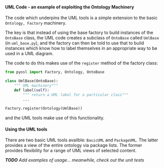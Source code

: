 #### UML Code - an example of exploiting the Ontology Machinery

The code which underpins the UML tools is a simple extension to the basic `Ontology, Factory` machinery.

The key is that instead of using the base factory to build instances of the `OntoBase` class, the UML code creates a subclass of `OntoBase`  called `UmlBase` (in `uml_base.py`), and the factory  can then be told to use that to build instances which know how to label themselves in an appropriate way to be used in a UML diagram.

The code to do this makes use of the `register` method of the factory class:

```python
from pyosl import Factory, Ontology, OntoBase

class UmlBase(OntoBase):
    """ UML machinery"""
    def label(self):
        """ return a UML label for a particular class"""
        ...
    
Factory.register(Ontology(UmlBase))
```

and the UML tools make use of this functionality.


#### Using the UML tools


There are two basic UML tools availble: `BasicUML` and `PackageUML`. The latter provides  a view of the entire ontology via package lists. The former provides flexibility for a range of UML views of selected content.

_**TODO** Add examples of usage... meanwhile, check out the unit tests_

